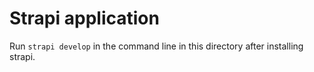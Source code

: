 # Strapi application

Run `strapi develop` in the command line in this directory after installing strapi.
